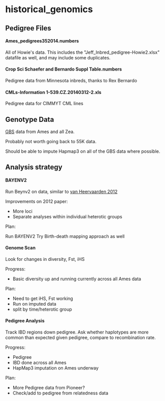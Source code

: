 historical_genomics
===================

## Pedigree Files

#### Ames_pedigrees352014.numbers
All of Howie's data.  This includes the "Jeff_Inbred_pedigree-Howie2.xlsx" datafile as well, and may include some duplicates.

#### Crop Sci Schaefer and Bernardo Suppl Table.numbers
Pedigree data from Minnesota inbreds, thanks to Rex Bernardo

#### CMLs-Information 1-539.CZ.20140312-2.xls
Pedigree data for CIMMYT CML lines

## Genotype Data

[GBS](http://www.panzea.org/lit/data_sets.html#genos) data from Ames and all Zea.

Probably not worth going back to 55K data.

Should be able to impute Hapmap3 on all of the GBS data where possible.

## Analysis strategy


#### BAYENV2

Run Beynv2 on data, similar to [van Heervaarden 2012](http://www.pnas.org/content/109/31/12420.abstract)

Improvements on 2012 paper:

* More loci
* Separate analyses within individual heterotic groups

Plan:

Run BAYENV2
Try Birth-death mapping approach as well

#### Genome Scan

Look for changes in diversity, Fst, iHS

Progress: 

* Basic diversity up and running currently across all Ames data

Plan:

* Need to get iHS, Fst working
* Run on imputed data
* split by time/heterotic group

#### Pedigree Analysis

Track IBD regions down pedigree.  Ask whether haplotypes are more common than expected given pedigree, compare to recombination rate.

Progress:

* Pedigree
* IBD done across all Ames
* HapMap3 imputation on Ames underway

Plan:

* More Pedigree data from Pioneer?
* Check/add to pedigree from relatedness data
